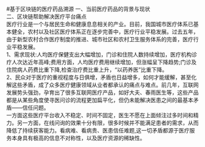 #基于区块链的医疗药品溯源
一、当前医疗药品的背景与现状<br>
二、区块链帮助解决医疗平台痛点<br>
    医疗行业是一个与居民生命和健康息息相关的产业。目前，我国城市医疗体系已基本健全，农村以及社区医疗体系正在逐步完善中，医疗行业平稳发展。过去五年，由于新型农村合作医疗制度的推进、城市社区和农村卫生服务体系的完善，医疗行业平稳发展。<br>
1、需求现状:人均医疗保健支出大幅增加，门诊和住院人数持续增加，医疗机构诊疗人次达近年高峰;费用方面，人均医疗费用继续增加，但涨幅呈下降趋势;门诊及住院病人药费比重下降,检查治疗费比重上升，“以药养医”比重下降。<br>
2、民众对于医疗的重视程度与日俱增，矛盾也日益增多，如何才能缓解，甚至化解这些矛盾，成了众多医疗健康领域从业者都承认的痛点与难点。前几年，互联网发展势头强劲，孕育出了很多互联网医疗产品，如好大夫、春雨医生等，这些产品都是从某些角度使寻医问诊的流程更加扁平化，但仍未能解决医患之间的最基本矛盾――信任问题。<br>
一方面这些医疗平台收入不稳定、时间不固定，医生不愿在上面倾注过多时间和精力。另一方面，在线问询的效果十分有限，很多时候并不能满足患者的需求，从而降低了持续获客能力。看病难、看病贵、医患信任难题,这一切矛盾都源于医疗服务本身具有极高的信息不对称性，以及医疗资源的稀缺性。<br>



